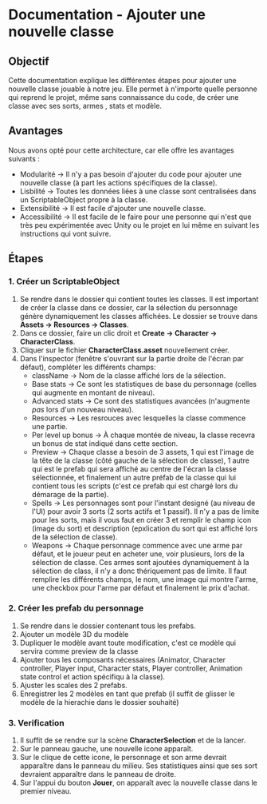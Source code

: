 # Documentation - Ajouter une nouvelle classe

## Objectif
Cette documentation explique les différentes étapes pour ajouter une nouvelle classe jouable à notre jeu. Elle permet
à n'importe quelle personne qui reprend le projet, même sans connaissance du code, de créer une classe avec ses sorts, armes
, stats et modèle.

## Avantages
Nous avons opté pour cette architecture, car elle offre les avantages suivants :
- Modularité -> Il n'y a pas besoin d'ajouter du code pour ajouter une nouvelle classe (à part les actions spécifiques de la classe).
- Lisbilité -> Toutes les données liées à une classe sont centralisées dans un ScriptableObject propre à la classe.
- Extensibilité -> Il est facile d'ajouter une nouvelle classe.
- Accessibilité -> Il est facile de le faire pour une personne qui n'est que très peu expérimentée avec Unity ou le projet en lui même en suivant les instructions qui vont suivre.

## Étapes
### 1. Créer un **ScriptableObject**
1. Se rendre dans le dossier qui contient toutes les classes. Il est important de créer la classe dans ce dossier, car la sélection du personnage génère dynamiquement les classes affichées. Le dossier se trouve dans **Assets -> Resources -> Classes**.
2. Dans ce dossier, faire un clic droit et **Create -> Character -> CharacterClass**.
3. Cliquer sur le fichier **CharacterClass.asset** nouvellement créer.
4. Dans l'inspector (fenêtre s'ouvrant sur la partie droite de l'écran par défaut), compléter les différents champs:
    - className -> Nom de la classe affiché lors de la sélection.
    - Base stats -> Ce sont les statistiques de base du personnage (celles qui augmente en montant de niveau).
    - Advanced stats -> Ce sont des statistiques avancées (n'augmente *pas* lors d'un nouveau niveau).
    - Resources -> Les resrouces avec lesquelles la classe commence une partie.
    - Per level up bonus -> À chaque montée de niveau, la classe recevra un bonus de stat indiqué dans cette section.
    - Preview -> Chaque classe a besoin de 3 assets, 1 qui est l'image de la tête de la classe (côté gauche de la sélection de classe), 1 autre qui est le prefab qui sera affiché au centre de l'écran la classe sélectionnée, et finalement un autre préfab de la classe qui lui contient tous les scripts (c'est ce prefab qui est chargé lors du démarage de la partie).
    - Spells -> Les personnages sont pour l'instant designé (au niveau de l'UI) pour avoir 3 sorts (2 sorts actifs et 1 passif). Il n'y a pas de limite pour les sorts, mais il vous faut en créer 3 et remplir le champ icon (image du sort) et description (epxlication du sort qui est affiché lors de la sélection de classe).
    - Weapons -> Chaque personnage commence avec une arme par défaut, et le joueur peut en acheter une, voir plusieurs, lors de la sélection de classe. Ces armes sont ajoutées dynamiquement à la sélection de class, il n'y a donc thériquement pas de limite. Il faut remplire les différents champs, le nom, une image qui montre l'arme, une checkbox pour l'arme par défaut et finalement le prix d'achat.

### 2. Créer les prefab du personnage
1. Se rendre dans le dossier contenant tous les prefabs.
2. Ajouter un modèle 3D du modèle
3. Dupliquer le modèle avant toute modification, c'est ce modèle qui servira comme preview de la classe
4. Ajouter tous les composants nécessaires (Animator, Character controller, Player input, Character stats, Player controller, Animation state control et action spécifiqu à la classe).
5. Ajuster les scales des 2 prefabs.
6. Enregistrer les 2 modèles en tant que prefab (il suffit de glisser le modèle de la hierachie dans le dossier souhaité)

### 3. Verification
1. Il suffit de se rendre sur la scène **CharacterSelection** et de la lancer.
2. Sur le panneau gauche, une nouvelle icone apparaît.
3. Sur le clique de cette icone, le personnage et son arme devrait apparaître dans le panneau du milieu. Ses statistiques ainsi que ses sort devraient apparaître dans le panneau de droite.
4. Sur l'appui du bouton **Jouer**, on apparaît avec la nouvelle classe dans le premier niveau.